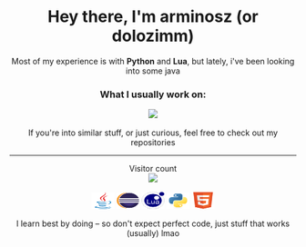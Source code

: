 <div align="center">
  <h1>Hey there, I'm arminosz (or dolozimm)</h1>
</div>

<div align="center">
  Most of my experience is with <strong>Python</strong> and <strong>Lua</strong>, but lately, i've been looking into some java
  
  <h3>What I usually work on:</h3>
<div align="center">
  <a href="https://github.com/arminosz">
    <img src="https://github-readme-stats.vercel.app/api/top-langs/?username=arminosz&layout=donut&theme=dark"/>
  </a>
</div>

  If you're into similar stuff, or just curious, feel free to check out my repositories
</div>

<hr>
<p align="center">
  Visitor count<br>
  <img src="https://profile-counter.glitch.me/_arminosz/count.svg" />
</p>
<div align="center" style="display: inline_block">
  <img align="center" alt="Java" height="30" width="40" src="https://raw.githubusercontent.com/devicons/devicon/master/icons/java/java-original.svg">
  <img align="center" alt="Eclipse" height="30" width="40" src="https://raw.githubusercontent.com/devicons/devicon/master/icons/eclipse/eclipse-original.svg">
  <img align="center" alt="Lua" height="30" width="40" src="https://raw.githubusercontent.com/devicons/devicon/master/icons/lua/lua-original.svg">
  <img align="center" alt="Python" height="30" width="40" src="https://raw.githubusercontent.com/devicons/devicon/master/icons/python/python-original.svg">
  <img align="center" alt="HTML" height="30" width="40" src="https://raw.githubusercontent.com/devicons/devicon/master/icons/html5/html5-original.svg">
</div>

<br>

<div align="center">
  I learn best by doing – so don't expect perfect code, just stuff that works (usually) lmao
</div>
